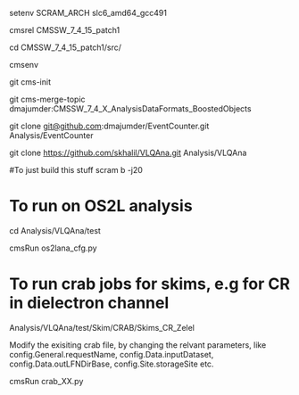 setenv SCRAM_ARCH slc6_amd64_gcc491


cmsrel CMSSW_7_4_15_patch1

cd CMSSW_7_4_15_patch1/src/

cmsenv

git cms-init

git cms-merge-topic dmajumder:CMSSW_7_4_X_AnalysisDataFormats_BoostedObjects

git clone git@github.com:dmajumder/EventCounter.git Analysis/EventCounter 

git clone https://github.com/skhalil/VLQAna.git Analysis/VLQAna  

 
#To just build this stuff
scram b -j20

# To run on OS2L analysis
cd Analysis/VLQAna/test

cmsRun os2lana_cfg.py

# To run crab jobs for skims, e.g for CR in dielectron channel

Analysis/VLQAna/test/Skim/CRAB/Skims_CR_Zelel 

Modify the exisiting crab file, by changing the relvant parameters, like config.General.requestName, config.Data.inputDataset, config.Data.outLFNDirBase, config.Site.storageSite etc.

cmsRun crab_XX.py


